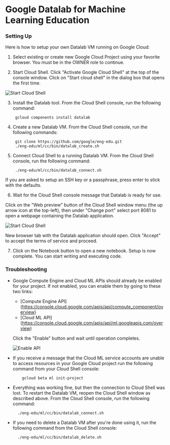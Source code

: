 # Google Datalab for Machine Learning Education


### Setting Up

Here is how to setup your own Datalab VM running on Google Cloud:

1. Select existing or create new Google Cloud Project using your favorite
  browser. You must be in the OWNER role to continue.

2. Start Cloud Shell. Click "Activate Google Cloud Shell" at the top of the
  console window. Click on "Start cloud shell" in the dialog box that opens the
  first time.

  ![Start Cloud Shell](img/cloud_shell.png)

3. Install the Datalab tool. From the Cloud Shell console, run the following command:
    
        gcloud components install datalab

4. Create a new Datalab VM. From the Cloud Shell console, run the following
  commands:

        git clone https://github.com/google/eng-edu.git
        ./eng-edu/ml/cc/bin/datalab_create.sh

5. Connect Cloud Shell to a running Datalab VM. From the Cloud Shell console,
  run the following command:

        ./eng-edu/ml/cc/bin/datalab_connect.sh

  If you are asked to setup an SSH key or a passphrase, press enter to stick
  with the defaults.

6. Wait for the Cloud Shell console message that Datalab is ready for use.

  Click on the "Web preview" button of the Cloud Shell window menu (the up
  arrow icon at the top-left), then under "Change port" select port 8081 to
  open a webpage containing the Datalab application.

  ![Start Cloud Shell](img/web_preview.png)

  New browser tab with the Datalab application should open. Click "Accept" to
  accept the terms of service and proceed.

7. Click on the Notebook button to open a new notebook. Setup is now complete.
  You can start writing and executing code.


### Troubleshooting

* Google Compute Engine and Cloud ML APIs should already be enabled for your
  project. If not enabled, you can enable them by going to these two links:
    * [Compute Engine API]
      (https://console.cloud.google.com/apis/api/compute_component/overview)
    * [Cloud ML API]
      (https://console.cloud.google.com/apis/api/ml.googleapis.com/overview)

  Click the "Enable" button and wait until operation completes.

  ![Enable API](img/enable_api.png)


* If you receive a message that the Cloud ML service accounts are unable to
  access resources in your Google Cloud project run the following command from
  your Cloud Shell console:

          gcloud beta ml init-project

* Everything was working fine, but then the connection to Cloud Shell was lost.
  To restart the Datalab VM, reopen the Cloud Shell window as described above.
  From the Cloud Shell console, run the following command:

        ./eng-edu/ml/cc/bin/datalab_connect.sh

* If you need to delete a Datalab VM after you're done using it, run the
  following command from the Cloud Shell console:

        ./eng-edu/ml/cc/bin/datalab_delete.sh
